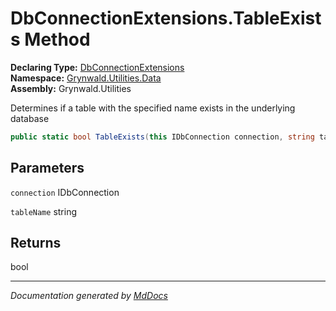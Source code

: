 ﻿<!--  
  <auto-generated>   
    The contents of this file were generated by a tool.  
    Changes to this file may be list if the file is regenerated  
  </auto-generated>   
-->

# DbConnectionExtensions.TableExists Method

**Declaring Type:** [DbConnectionExtensions](../index.md)  
**Namespace:** [Grynwald.Utilities.Data](../../index.md)  
**Assembly:** Grynwald.Utilities

Determines if a table with the specified name exists in the underlying database

```csharp
public static bool TableExists(this IDbConnection connection, string tableName);
```

## Parameters

`connection`  IDbConnection

`tableName`  string

## Returns

bool

___

*Documentation generated by [MdDocs](https://github.com/ap0llo/mddocs)*
